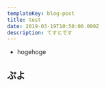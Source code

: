 ```yaml
---
templateKey: blog-post
title: test
date: 2019-03-19T10:50:00.000Z
description: てすとです
---
```

- hogehoge
## ぷよ
